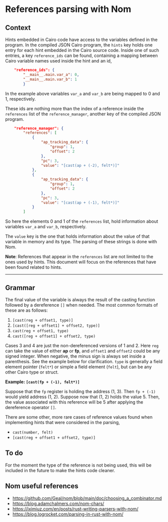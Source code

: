 # References parsing with Nom

## Context
Hints embedded in Cairo code have access to the variables defined in the program. In the compiled JSON Cairo program, the `hints` key holds one entry for each hint embedded in the Cairo source code. Inside one of such entries, a key `reference_ids` can be found, containing a mapping between Cairo variable names used inside the hint and an id,

```json
    "reference_ids": {
        "__main__.main.var_a": 0,
        "__main__.main.var_b": 1 
        }
```
In the example above variables `var_a` and `var_b` are being mapped to 0 and 1, respectively. 

These ids are nothing more than the index of a reference inside the `references` list of the `reference_manager`, another key of the compiled JSON program.

```json
    "reference_manager": {
        "references": [
            {
                "ap_tracking_data": {
                    "group": 1,
                    "offset": 2
                },
                "pc": 3,
                "value": "[cast(ap + (-2), felt*)]"
            },
            {
                "ap_tracking_data": {
                    "group": 1,
                    "offset": 2
                },
                "pc": 3,
                "value": "[cast(ap + (-1), felt*)]"
            }
        ]
```
So here the elements 0 and 1 of the `references` list, hold information about variables `var_a` and `var_b`, respectively.

The `value` key is the one that holds information about the value of that variable in memory and its type. The parsing of these strings is done with Nom.

**Note**: References that appear in the `references` list are not limited to the ones used by hints. This document will focus on the references that have been found related to hints.

---

## Grammar
The final value of the variable is always the result of the casting function followed by a dereference `[]` when needed. 
The most common formats of these are as follows:

1. ```[cast(reg + offset1, type)]```
2. ```[cast([reg + offset1] + offset2, type)]```
3. ```cast(reg + offset1, type)```
4. ```cast([reg + offset1] + offset2, type)```

Cases 3 and 4 are just the non-dereferenced versions of 1 and 2. Here `reg` can take the value of either **ap** or **fp**, and `offset1` and `offset2` could be any signed integer. When negative, the minus sign is always set inside a parenthesis. See the example below for clarification.
 `type` is generally a field element pointer (`felt*`) or simple a field element (`felt`), but can be any other Cairo type or struct.


**Example: ```[cast(fp + (-1), felt*)]```**

Suppose that the `fp` register is holding the address (1, 3). Then `fp + (-1)` would yield address (1, 2). Suppose now that (1, 2) holds the value 5. Then, the value associated with this reference will be 5 after applying the dereference operator `[]`. 

There are some other, more rare cases of reference values found when implementing hints that were considered in the parsing,

* ```cast(number, felt)```
* ```[cast(reg + offset1 + offset2, type)]```

## To do
For the moment the type of the reference is not being used, this will be included in the future to make the hints code cleaner.

## Nom useful references
* https://github.com/Geal/nom/blob/main/doc/choosing_a_combinator.md
* https://blog.adamchalmers.com/nom-chars/
* https://iximiuz.com/en/posts/rust-writing-parsers-with-nom/
* https://blog.logrocket.com/parsing-in-rust-with-nom/



